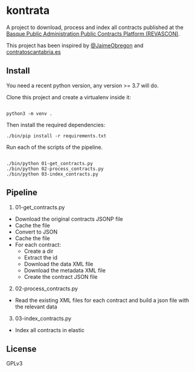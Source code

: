 # kontrata

A project to download, process and index all contracts published at the [Basque Public Administration Public Contracts
Platform (REVASCON)](https://www.contratacion.euskadi.eus/w32-kpereva/es/y46aRevasconWar/consultaContratosC/filtro?locale=es).

This project has been inspired by [@JaimeObregon](https://twitter.com/JaimeObregon) and [contratoscantabria.es](https://contratosdecantabria.es/)

## Install

You need a recent python version, any version >= 3.7 will do.

Clone this project and create a virtualenv inside it:

``` 

python3 -m venv .

``` 

Then install the required dependencies:

``` 
./bin/pip install -r requirements.txt
```

Run each of the scripts of the pipeline.

```

./bin/python 01-get_contracts.py
./bin/python 02-process_contracts.py
./bin/python 03-index_contracts.py
```

## Pipeline

1. 01-get_contracts.py

- Download the original contracts JSONP file
- Cache the file
- Convert to JSON
- Cache the file
- For each contract:
  - Create a dir
  - Extract the id
  - Download the data XML file
  - Download the metadata XML file
  - Create the contract JSON file

2. 02-process_contracts.py

- Read the existing XML files for each contract and build a json file with the relevant data

3. 03-index_contracts.py

- Index all contracts in elastic

## License

GPLv3
